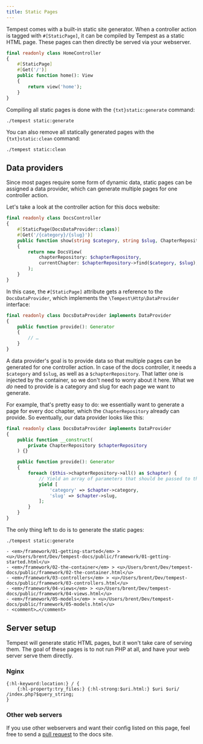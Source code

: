 ```yaml
---
title: Static Pages
---
```


Tempest comes with a built-in static site generator. When a controller action is tagged with `#[StaticPage]`, it can be compiled by Tempest as a static HTML page. These pages can then directly be served via your webserver.

```php
final readonly class HomeController
{
    #[StaticPage]
    #[Get('/')]
    public function home(): View
    {
        return view('home');
    }
}
```

Compiling all static pages is done with the `{txt}static:generate` command:

```
./tempest static:generate
```

You can also remove all statically generated pages with the `{txt}static:clean` command:

```
./tempest static:clean
```

## Data providers

Since most pages require some form of dynamic data, static pages can be assigned a data provider, which can generate multiple pages for one controller action.

Let's take a look at the controller action for this docs website:

```php
final readonly class DocsController
{
    #[StaticPage(DocsDataProvider::class)]
    #[Get('/{category}/{slug}')]
    public function show(string $category, string $slug, ChapterRepository $chapterRepository): View
    {
        return new DocsView(
            chapterRepository: $chapterRepository,
            currentChapter: $chapterRepository->find($category, $slug),
        );
    }
}
```

In this case, the `#[StaticPage]` attribute gets a reference to the `DocsDataProvider`, which implements the `\Tempest\Http\DataProvider` interface:

```php
final readonly class DocsDataProvider implements DataProvider
{
    public function provide(): Generator
    {
        // …
    }
}
```

A data provider's goal is to provide data so that multiple pages can be generated for one controller action. In case of the docs controller, it needs a `$category` and `$slug`, as well as a `$chapterRepository`. That latter one is injected by the container, so we don't need to worry about it here. What we _do_ need to provide is a category and slug for each page we want to generate. 

For example, that's pretty easy to do: we essentially want to generate a page for every doc chapter, which the `ChapterRepository` already can provide. So eventually, our data provider looks like this:

```php
final readonly class DocsDataProvider implements DataProvider
{
    public function __construct(
        private ChapterRepository $chapterRepository
    ) {}

    public function provide(): Generator
    {
        foreach ($this->chapterRepository->all() as $chapter) {
            // Yield an array of parameters that should be passed to the controller action,
            yield [
                'category' => $chapter->category,
                'slug' => $chapter->slug,
            ];
        }
    }
}
```

The only thing left to do is to generate the static pages:

```console
./tempest static:generate

- <em>/framework/01-getting-started</em> > <u>/Users/brent/Dev/tempest-docs/public/framework/01-getting-started.html</u>
- <em>/framework/02-the-container</em> > <u>/Users/brent/Dev/tempest-docs/public/framework/02-the-container.html</u>
- <em>/framework/03-controllers</em> > <u>/Users/brent/Dev/tempest-docs/public/framework/03-controllers.html</u>
- <em>/framework/04-views</em> > <u>/Users/brent/Dev/tempest-docs/public/framework/04-views.html</u>
- <em>/framework/05-models</em> > <u>/Users/brent/Dev/tempest-docs/public/framework/05-models.html</u>
- <comment>…</comment>
```

## Server setup

Tempest will generate static HTML pages, but it won't take care of serving them. The goal of these pages is to not run PHP at all, and have your web server serve them directly.

### Nginx

```
{:hl-keyword:location:} / {
    {:hl-property:try_files:} {:hl-strong:$uri.html:} $uri $uri/ /index.php?$query_string;
}
```

### Other web servers

If you use other webservers and want their config listed on this page, feel free to send a [pull request](https://github.com/tempestphp/tempest-docs/tree/main/app/Content/framework/10-static-pages.md) to the docs site.